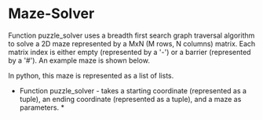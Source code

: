 # Maze-Solver
Function puzzle_solver uses a breadth first search graph traversal algorithm to solve a 2D maze represented by a MxN (M rows, N columns) matrix. Each matrix index is either empty (represented by a '-') or a barrier (represented by a '#').  An example maze is shown below.


In python, this maze is represented as a list of lists.


* Function puzzle_solver - takes a starting coordinate (represented as a tuple), an ending coordinate (represented as a tuple), and a maze as parameters.
  *
